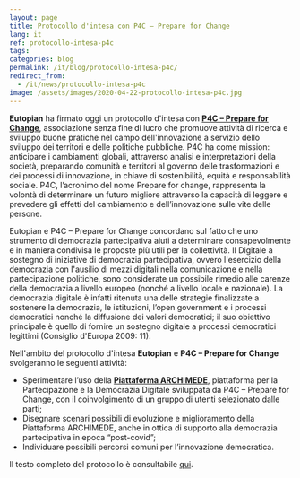 ```yaml
---
layout: page
title: Protocollo d'intesa con P4C – Prepare for Change
lang: it
ref: protocollo-intesa-p4c
tags:
categories: blog
permalink: /it/blog/protocollo-intesa-p4c/
redirect_from:
  - /it/news/protocollo-intesa-p4c
image: /assets/images/2020-04-22-protocollo-intesa-p4c.jpg
---
```


**Eutopian** ha firmato oggi un protocollo d'intesa con [**P4C – Prepare for Change**](http://prepareforchange.it/), associazione senza fine di lucro che promuove attività di ricerca e sviluppo buone pratiche nel campo dell'innovazione a servizio dello sviluppo dei territori e delle politiche pubbliche. P4C ha come mission: anticipare i cambiamenti globali, attraverso analisi e interpretazioni della società, preparando comunità e territori al governo delle trasformazioni e dei processi di innovazione, in chiave di sostenibilità, equità e responsabilità sociale. P4C, l’acronimo del nome Prepare for change, rappresenta la volontà di determinare un futuro migliore attraverso la capacità di leggere e prevedere gli effetti del cambiamento e dell’innovazione sulle vite delle persone.

Eutopian e P4C – Prepare for Change concordano sul fatto che uno strumento di democrazia partecipativa aiuti a determinare consapevolmente e in maniera condivisa le proposte più utili per la collettività. Il Digitale a sostegno di iniziative di democrazia partecipativa, ovvero l'esercizio della democrazia con l'ausilio di mezzi digitali nella comunicazione e nella partecipazione politiche, sono considerate un possibile rimedio alle carenze della democrazia a livello europeo (nonché a livello locale e nazionale). La democrazia digitale è infatti ritenuta una delle strategie finalizzate a sostenere la democrazia, le istituzioni, l’open government e i processi democratici nonché la diffusione dei valori democratici; il suo obiettivo principale è quello di fornire un sostegno digitale a processi democratici legittimi (Consiglio d'Europa 2009: 11).

Nell'ambito del protocollo d'intesa **Eutopian** e **P4C – Prepare for Change** svolgeranno le seguenti attività:

* Sperimentare l’uso della [**Piattaforma ARCHIMEDE**](http://archimedesocial.it/), piattaforma per la Partecipazione e la Democrazia Digitale sviluppata da P4C – Prepare for Change, con il coinvolgimento di un gruppo di utenti selezionato dalle parti;
* Disegnare scenari possibili di evoluzione e miglioramento della Piattaforma ARCHIMEDE, anche in ottica di supporto alla democrazia partecipativa in epoca “post-covid”;
* Individuare possibili percorsi comuni per l’innovazione democratica.

Il testo completo del protocollo è consultabile [qui](/assets/docs/Eutopian_P4C_Protocollo_Intesa.pdf).

